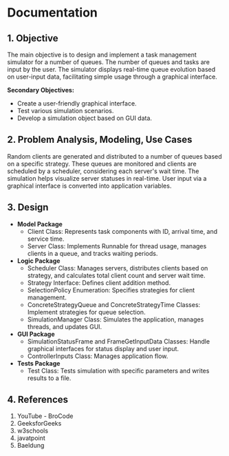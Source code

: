 # Documentation

## 1. Objective
   The main objective is to design and implement a task management simulator for a number of queues. The number of queues and tasks are input by the user. The simulator displays real-time queue evolution based on user-input data, facilitating simple usage through a graphical interface.  
   
   **Secondary Objectives:**
   - Create a user-friendly graphical interface.
   - Test various simulation scenarios.
   - Develop a simulation object based on GUI data.

## 2. Problem Analysis, Modeling, Use Cases  
   Random clients are generated and distributed to a number of queues based on a specific strategy. These queues are monitored and clients are scheduled by a scheduler, considering each server's wait time. The simulation helps visualize server statuses in real-time. User input via a graphical interface is converted into application variables.
   
## 3. Design  
   - **Model Package**
     - Client Class: Represents task components with ID, arrival time, and service time.
     - Server Class: Implements Runnable for thread usage, manages clients in a queue, and tracks waiting periods.
   - **Logic Package**
     - Scheduler Class: Manages servers, distributes clients based on strategy, and calculates total client count and server wait time.
     - Strategy Interface: Defines client addition method.
     - SelectionPolicy Enumeration: Specifies strategies for client management.
     - ConcreteStrategyQueue and ConcreteStrategyTime Classes: Implement strategies for queue selection.
     - SimulationManager Class: Simulates the application, manages threads, and updates GUI.
   - **GUI Package**
     - SimulationStatusFrame and FrameGetInputData Classes: Handle graphical interfaces for status display and user input.
     - ControllerInputs Class: Manages application flow.
   - **Tests Package**
     - Test Class: Tests simulation with specific parameters and writes results to a file.

## 4. References  
   1. YouTube - BroCode
   3. GeeksforGeeks
   4. w3schools
   5. javatpoint
   6. Baeldung

